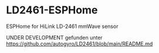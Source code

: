 # LD2461-ESPHome
 ESPHome for HiLink LD-2461 mmWave sensor

 UNDER DEVELOPMENT
gefunden unter https://github.com/autogyro/LD2461/blob/main/README.md
